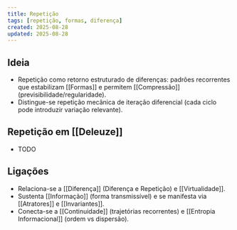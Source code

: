 ```yaml
---
title: Repetição
tags: [repetição, formas, diferença]
created: 2025-08-28
updated: 2025-08-28
---
```


## Ideia
- Repetição como retorno estruturado de diferenças: padrões recorrentes que estabilizam [[Formas]] e permitem [[Compressão]] (previsibilidade/regularidade).
- Distingue-se repetição mecânica de iteração diferencial (cada ciclo pode introduzir variação relevante).

## Repetição em [[Deleuze]]
* TODO

## Ligações
- Relaciona-se a [[Diferença]] (Diferença e Repetição) e [[Virtualidade]].
- Sustenta [[Informação]] (forma transmissível) e se manifesta via [[Atratores]] e [[Invariantes]].
- Conecta-se a [[Continuidade]] (trajetórias recorrentes) e [[Entropia Informacional]] (ordem vs dispersão).

